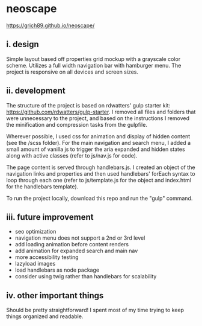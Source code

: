 # neoscape
https://grich89.github.io/neoscape/

## i. design
Simple layout based off properties grid mockup with a grayscale color scheme. Utilizes a full width navigation bar with hamburger menu. The project is responsive on all devices and screen sizes.

## ii. development
The structure of the project is based on rdwatters' gulp starter kit: https://github.com/rdwatters/gulp-starter. I removed all files and folders that were unnecessary to the project, and based on the instructions I removed the minification and compression tasks from the gulpfile.

Wherever possible, I used css for animation and display of hidden content (see the /scss folder). For the main navigation and search menu, I added a small amount of vanilla js to trigger the aria expanded and hidden states along with active classes (refer to js/nav.js for code).

The page content is served through handlebars.js. I created an object of the navigation links and properties and then used handlebars' forEach syntax to loop through each one (refer to js/template.js for the object and index.html for the handlebars template).

To run the project locally, download this repo and run the "gulp" command.

## iii. future improvement
- seo optimization
- navigation menu does not support a 2nd or 3rd level
- add loading animation before content renders
- add animation for expanded search and main nav
- more accessibility testing
- lazyload images
- load handlebars as node package
- consider using twig rather than handlebars for scalability

## iv. other important things
Should be pretty straightforward! I spent most of my time trying to keep things organized and readable.